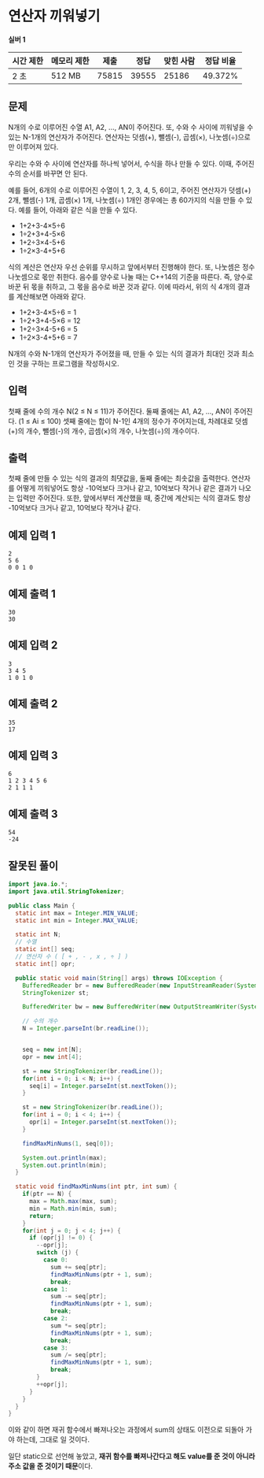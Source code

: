 # 연산자 끼워넣기

**실버 1**

|시간 제한	|메모리 제한|	제출|	정답	|맞힌 사람|	정답 비율|
|---|---|---|---|---|---|
|2 초	|512 MB	|75815|	39555|	25186	|49.372%|

## 문제

N개의 수로 이루어진 수열 A1, A2, ..., AN이 주어진다. 또, 수와 수 사이에 끼워넣을 수 있는 N-1개의 연산자가 주어진다. 연산자는 덧셈(+), 뺄셈(-), 곱셈(×), 나눗셈(÷)으로만 이루어져 있다.

우리는 수와 수 사이에 연산자를 하나씩 넣어서, 수식을 하나 만들 수 있다. 이때, 주어진 수의 순서를 바꾸면 안 된다.

예를 들어, 6개의 수로 이루어진 수열이 1, 2, 3, 4, 5, 6이고, 주어진 연산자가 덧셈(+) 2개, 뺄셈(-) 1개, 곱셈(×) 1개, 나눗셈(÷) 1개인 경우에는 총 60가지의 식을 만들 수 있다. 예를 들어, 아래와 같은 식을 만들 수 있다.

- 1+2+3-4×5÷6
- 1÷2+3+4-5×6
- 1+2÷3×4-5+6
- 1÷2×3-4+5+6

식의 계산은 연산자 우선 순위를 무시하고 앞에서부터 진행해야 한다. 또, 나눗셈은 정수 나눗셈으로 몫만 취한다. 음수를 양수로 나눌 때는 C++14의 기준을 따른다. 즉, 양수로 바꾼 뒤 몫을 취하고, 그 몫을 음수로 바꾼 것과 같다. 이에 따라서, 위의 식 4개의 결과를 계산해보면 아래와 같다.

- 1+2+3-4×5÷6 = 1
- 1÷2+3+4-5×6 = 12
- 1+2÷3×4-5+6 = 5
- 1÷2×3-4+5+6 = 7

N개의 수와 N-1개의 연산자가 주어졌을 때, 만들 수 있는 식의 결과가 최대인 것과 최소인 것을 구하는 프로그램을 작성하시오.

## 입력

첫째 줄에 수의 개수 N(2 ≤ N ≤ 11)가 주어진다. 둘째 줄에는 A1, A2, ..., AN이 주어진다. (1 ≤ Ai ≤ 100) 셋째 줄에는 합이 N-1인 4개의 정수가 주어지는데, 차례대로 덧셈(+)의 개수, 뺄셈(-)의 개수, 곱셈(×)의 개수, 나눗셈(÷)의 개수이다. 

## 출력

첫째 줄에 만들 수 있는 식의 결과의 최댓값을, 둘째 줄에는 최솟값을 출력한다. 연산자를 어떻게 끼워넣어도 항상 -10억보다 크거나 같고, 10억보다 작거나 같은 결과가 나오는 입력만 주어진다. 또한, 앞에서부터 계산했을 때, 중간에 계산되는 식의 결과도 항상 -10억보다 크거나 같고, 10억보다 작거나 같다.

## 예제 입력 1

```
2
5 6
0 0 1 0
```

## 예제 출력 1

```
30
30
```

## 예제 입력 2

```
3
3 4 5
1 0 1 0
```

## 예제 출력 2

```
35
17
```

## 예제 입력 3

```
6
1 2 3 4 5 6
2 1 1 1
```

## 예제 출력 3

```
54
-24
```

## 잘못된 풀이

```java
import java.io.*;
import java.util.StringTokenizer;

public class Main {
  static int max = Integer.MIN_VALUE;
  static int min = Integer.MAX_VALUE;

  static int N;
  // 수열
  static int[] seq;
  // 연산자 수 ( [ + , - , x , ÷ ] )
  static int[] opr;

  public static void main(String[] args) throws IOException {
    BufferedReader br = new BufferedReader(new InputStreamReader(System.in));
    StringTokenizer st;

    BufferedWriter bw = new BufferedWriter(new OutputStreamWriter(System.out));

    // 수의 개수
    N = Integer.parseInt(br.readLine());


    seq = new int[N];
    opr = new int[4];

    st = new StringTokenizer(br.readLine());
    for(int i = 0; i < N; i++) {
      seq[i] = Integer.parseInt(st.nextToken());
    }

    st = new StringTokenizer(br.readLine());
    for(int i = 0; i < 4; i++) {
      opr[i] = Integer.parseInt(st.nextToken());
    }

    findMaxMinNums(1, seq[0]);

    System.out.println(max);
    System.out.println(min);
  }

  static void findMaxMinNums(int ptr, int sum) {
    if(ptr == N) {
      max = Math.max(max, sum);
      min = Math.min(min, sum);
      return;
    }
    for(int j = 0; j < 4; j++) {
      if (opr[j] != 0) {
        --opr[j];
        switch (j) {
          case 0:
            sum += seq[ptr];
            findMaxMinNums(ptr + 1, sum);
            break;
          case 1:
            sum -= seq[ptr];
            findMaxMinNums(ptr + 1, sum);
            break;
          case 2:
            sum *= seq[ptr];
            findMaxMinNums(ptr + 1, sum);
            break;
          case 3:
            sum /= seq[ptr];
            findMaxMinNums(ptr + 1, sum);
            break;
        }
        ++opr[j];
      }
    }
  }
}

```

이와 같이 하면 재귀 함수에서 빠져나오는 과정에서 sum의 상태도 이전으로 되돌아 가야 하는데, 그대로 일 것이다.

일단 static으로 선언해 놓았고, **재귀 함수를 빠져나간다고 해도 value를 준 것이 아니라 주소 값을 준 것이기 때문**이다.